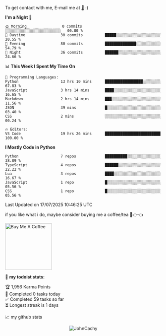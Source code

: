 To get contact with me, E-mail me at [📧](mailto:johncachy@amiverse.uk) :)


<!--START_SECTION:waka-->
**I'm a Night 🦉** 

```text
🌞 Morning                0 commits           ░░░░░░░░░░░░░░░░░░░░░░░░░   00.00 % 
🌆 Daytime                30 commits          █████░░░░░░░░░░░░░░░░░░░░   20.55 % 
🌃 Evening                80 commits          ██████████████░░░░░░░░░░░   54.79 % 
🌙 Night                  36 commits          ██████░░░░░░░░░░░░░░░░░░░   24.66 % 
```


📊 **This Week I Spent My Time On** 

```text
💬 Programming Languages: 
Python                   13 hrs 10 mins      █████████████████░░░░░░░░   67.83 % 
JavaScript               3 hrs 14 mins       ████░░░░░░░░░░░░░░░░░░░░░   16.65 % 
Markdown                 2 hrs 14 mins       ███░░░░░░░░░░░░░░░░░░░░░░   11.56 % 
JSON                     39 mins             █░░░░░░░░░░░░░░░░░░░░░░░░   03.40 % 
CSS                      2 mins              ░░░░░░░░░░░░░░░░░░░░░░░░░   00.24 % 

🔥 Editors: 
VS Code                  19 hrs 26 mins      █████████████████████████   100.00 % 
```

**I Mostly Code in Python** 

```text
Python                   7 repos             ██████████░░░░░░░░░░░░░░░   38.89 % 
TypeScript               4 repos             ██████░░░░░░░░░░░░░░░░░░░   22.22 % 
Lua                      3 repos             ████░░░░░░░░░░░░░░░░░░░░░   16.67 % 
JavaScript               1 repo              █░░░░░░░░░░░░░░░░░░░░░░░░   05.56 % 
CSS                      1 repo              █░░░░░░░░░░░░░░░░░░░░░░░░   05.56 % 
```




 Last Updated on 17/07/2025 10:46:25 UTC
<!--END_SECTION:waka-->

if you like what i do, maybe consider buying me a coffee/tea 🥺👉👈

<a href="https://buymeacoffee.com/johncachy" target="_blank"><img src="https://cdn.buymeacoffee.com/buttons/v2/default-red.png" alt="Buy Me A Coffee" width="150" ></a>

🚧 **my todoist stats:**

<!-- TODO-IST:START -->
🏆  1,956 Karma Points           
🌸  Completed 0 tasks today           
✅  Completed 59 tasks so far           
⏳  Longest streak is 1 days
<!-- TODO-IST:END -->

📈 my github stats

<p align="center"> <img src="https://github-readme-stats.vercel.app/api?username=chinshunyu&show_icons=true&theme=gotham" alt="JohnCachy" />




